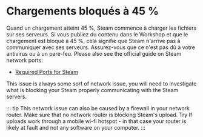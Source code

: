 # Chargements bloqués à 45 %

Quand un chargement atteint 45 %, Steam commence à charger les fichiers sur ses serveurs. Si vous publiez du contenu dans le Workshop et que le chargement est bloqué à 45 %, cela signifie que Steam n'arrive pas à communiquer avec ses serveurs. Assurez-vous que ce n'est pas dû à votre antivirus ou à un pare-feu. Please also see the official guide on Steam network ports:

* [Required Ports for Steam](https://support.steampowered.com/kb_article.php?ref=8571-GLVN-8711)

This issue is always some sort of network issue, you will need to investigate what is blocking your Steam properly communicating with the Steam servers.

::: tip This network issue can also be caused by a firewall in your network router. Make sure that no network router is blocking Steam's upload. Try If  uploads work through a mobile wi-fi hotspot - in that case your router is likely at fault and not any software on your computer. :::